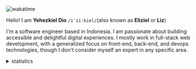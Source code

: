 ![wakatime](https://wakatime.com/badge/user/aa0a00f5-9b4c-4df5-8663-3c57c33c88a8.svg)

Hello! I am **Yehezkiel Dio** `/iˈziːkiel/`(also known as **Eliziel** or **Liz**)

I'm a software engineer based in Indonesia. I am passionate about building accessible and delightful digital experiences. I mostly work in full-stack web development, with a generalized focus on front-end, back-end, and devops technologies, though I don't consider myself an expert in any specific area.

<details>
    <summary>statistics</summary>
    <br>
    <div align="center">
        <img align="center" src="https://github-profile-trophy.vercel.app/?username=yehezkieldio&title=Commits,Followers,Repositories,Experience,Issues,PullRequest,MultiLanguage&margin-w=15&theme=tokyonight&no-frame=true&column=-1" alt="GitHub Trophy" />
    </div>
    <br>
    <div align="center">
        <img height=200 src="https://github-readme-stats.vercel.app/api?username=yehezkieldio&count_private=True&show_icons=true&include_all_commits=true&theme=tokyonight&border_color=1f2335" alt="GitHub Stats" />
        <img height=200 src="https://github-readme-stats.vercel.app/api/top-langs/?username=yehezkieldio&theme=tokyonight&border_color=1f2335&hide_progress=true&langs_count=10" alt="GitHub Top Language Stats" />
    </div>
    <br>
    <div align="center">
        <img height=400 src="https://github-readme-stats.vercel.app/api/wakatime?username=yehezkieldio&theme=tokyonight&border_color=1f2335&hide_progress=true&langs_count=10" alt="GitHub Stats" />
    </div>
    <br>
</details>
